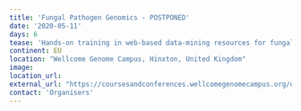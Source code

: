 ```yaml
---
title: 'Fungal Pathogen Genomics - POSTPONED'
date: '2020-05-11'
days: 6
tease: 'Hands-on training in web-based data-mining resources for fungal genomes'
continent: EU
location: "Wellcome Genome Campus, Hinxton, United Kingdom"
image: 
location_url: 
external_url: "https://coursesandconferences.wellcomegenomecampus.org/our-events/fungal-pathogen-genomics-2020/"
contact: 'Organisers'
---
```

